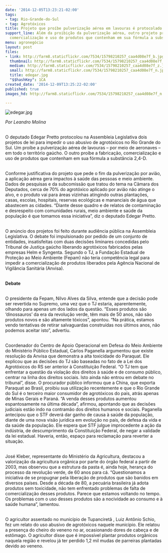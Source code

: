 ```yaml
---
date: '2014-12-05T13:23:21-02:00'
tags:
- tag: Rio-Grande-do-Sul
- tag: Agrotóxicos
title: Projeto que proíbe pulverização aérea em lavouras é protocolado na ALERS
support_line: Além da proibição da pulverização aérea, outro projeto proíbe a fabricação,
  comercialização e uso de produtos que contenham em sua fórmula a substância 2,4-D.
menu: agronegócio
layout: post
files:
- link: http://farm8.staticflickr.com/7534/15798210257_caa4d08e7f_b.jpg
  thumbnail: http://farm8.staticflickr.com/7534/15798210257_caa4d08e7f_t.jpg
  medium: http://farm8.staticflickr.com/7534/15798210257_caa4d08e7f_z.jpg
  small: http://farm8.staticflickr.com/7534/15798210257_caa4d08e7f_n.jpg
  title: edegar.jpg
  "$$hashKey": 1CA
created_date: '2014-12-09T13:25:22-02:00'
published: true
images_hd: http://farm8.staticflickr.com/7534/15798210257_caa4d08e7f_n.jpg

---
```

<p><img alt="edegar.jpg" src="http://farm8.staticflickr.com/7534/15798210257_caa4d08e7f_b.jpg" /></p>

<p><em>Por Leandro Molina</em></p>

<p><br />
O deputado Edegar Pretto protocolou na Assembleia Legislativa dois projetos de lei para impedir o uso abusivo de agrot&oacute;xicos no Rio Grande do Sul. Um pro&iacute;be a pulveriza&ccedil;&atilde;o a&eacute;rea de lavouras &ndash; por meio de aeronaves &ndash; em todo o territ&oacute;rio ga&uacute;cho. O outro pro&iacute;be a fabrica&ccedil;&atilde;o, comercializa&ccedil;&atilde;o e uso de produtos que contenham em sua f&oacute;rmula a subst&acirc;ncia 2,4-D.</p>

<p><br />
Conforme justificativa do projeto que pede o fim da pulveriza&ccedil;&atilde;o por avi&atilde;o, a aplica&ccedil;&atilde;o a&eacute;rea gera impactos &agrave; sa&uacute;de das pessoas e meio ambiente. Dados de pesquisas e da subcomiss&atilde;o que tratou do tema na C&acirc;mara dos Deputados, cerca de 70% do agrot&oacute;xico aplicado por avi&atilde;o n&atilde;o atinge o alvo, e o produto vai para &aacute;reas vizinhas atingindo outras planta&ccedil;&otilde;es, casas, escolas, hospitais, reservas ecol&oacute;gicas e mananciais de &aacute;gua que abastecem as cidades. &ldquo;Diante desse quadro e de relatos de contamina&ccedil;&atilde;o e desrespeito com comunidades rurais, meio ambiente e sa&uacute;de da popula&ccedil;&atilde;o &eacute; que tomamos essa iniciativa&rdquo;, diz o deputado Edegar Pretto.</p>

<p><br />
O an&uacute;ncio dos projetos foi feito durante audi&ecirc;ncia p&uacute;blica na Assembleia Legislativa. O debate foi impulsionado por pedido de um conjunto de entidades, insatisfeitas com duas decis&otilde;es liminares concedidas pelo Tribunal de Justi&ccedil;a ga&uacute;cho liberando agrot&oacute;xicos fabricados pelas empresas Helm e Syngenta. Segundo o TJ, a Funda&ccedil;&atilde;o Estadual de Prote&ccedil;&atilde;o ao Meio Ambiente (Fepam) n&atilde;o teria compet&ecirc;ncia legal para impedir a comercializa&ccedil;&atilde;o de produtos liberados pela Ag&ecirc;ncia Nacional de Vigil&acirc;ncia Sanit&aacute;ria (Anvisa).</p>

<p><br />
<strong>Debate</strong></p>

<p><br />
O presidente da Fepam, Nilvo Alves da Silva, entende que a decis&atilde;o pode ser revertida no Supremo, uma vez que o TJ estaria, aparentemente, olhando para apenas um dos lados da quest&atilde;o. &ldquo;Esses produtos s&atilde;o &lsquo;dinossauros&rsquo; da era da revolu&ccedil;&atilde;o verde, t&ecirc;m mais de 50 anos, n&atilde;o s&atilde;o produtos novos e s&atilde;o altamente t&oacute;xicos&rdquo;, apontou. &ldquo;Na pr&aacute;tica, estamos vendo tentativas de retirar salvaguardas constru&iacute;das nos &uacute;ltimos anos, n&atilde;o podemos aceitar isto&rdquo;, advertiu.</p>

<p><br />
Coordenador do Centro de Apoio Operacional em Defesa do Meio Ambiente do Minist&eacute;rio P&uacute;blico Estadual, Carlos Paganella argumentou que existe resolu&ccedil;&atilde;o da Anvisa que demonstra a alta toxicidade do Paraquat. Ele explicou que as decis&otilde;es do TJ s&atilde;o baseadas no fato de a Lei dos Agrot&oacute;xicos do RS ser anterior &agrave; Constitui&ccedil;&atilde;o Federal. &ldquo;O TJ tem que enfrentar a quest&atilde;o da viola&ccedil;&atilde;o dos direitos &agrave; sa&uacute;de e de consumo p&uacute;blico, centrar na linha dos direitos sociais. Isto ainda n&atilde;o entrou em debate no tribunal&rdquo;, disse. O procurador p&uacute;blico informou que a China, que exporta Paraquat ao Brasil, proibiu sua utiliza&ccedil;&atilde;o recentemente e que o Rio Grande do Sul &eacute; o terceiro maior consumidor de agrot&oacute;xicos do pa&iacute;s, atr&aacute;s apenas de Minas Gerais e Paran&aacute;. &ldquo;A venda desses produtos aumentou espantosamente na &uacute;ltima d&eacute;cada&rdquo;, afirmou, apontando que as decis&otilde;es judiciais est&atilde;o indo na contram&atilde;o dos direitos humanos e sociais. Paganella antecipou que o STF dever&aacute; dar ganho de causa &agrave; sa&uacute;de da popula&ccedil;&atilde;o, diante de uma nova vis&atilde;o jur&iacute;dica em evolu&ccedil;&atilde;o no pa&iacute;s, de defesa da vida e da sa&uacute;de da popula&ccedil;&atilde;o. Ele espera que STF julgue improcedente a a&ccedil;&atilde;o da ind&uacute;stria, de descumprimento da Constitui&ccedil;&atilde;o Federal, de negar a validade da lei estadual. Haveria, ent&atilde;o, espa&ccedil;o para reclama&ccedil;&atilde;o para reverter a situa&ccedil;&atilde;o.</p>

<p><br />
Jos&eacute; Kleber, representante do Minist&eacute;rio da Agricultura, destacou a valoriza&ccedil;&atilde;o da agricultura org&acirc;nica por parte do &oacute;rg&atilde;o federal a partir de 2003, mas observou que a estrutura da pasta &eacute;, ainda hoje, heran&ccedil;a do processo da revolu&ccedil;&atilde;o verde, de 60 anos para c&aacute;. &ldquo;Questionamos a iniciativa de se propugnar pela libera&ccedil;&atilde;o de produtos que s&atilde;o banidos em diversos pa&iacute;ses. Desde a d&eacute;cada de 80, a pecu&aacute;ria brasileira j&aacute; adota produtos sem toxicidade, n&atilde;o tem enfrentado problemas de falta de comercializa&ccedil;&atilde;o desses produtos. Parece que estamos voltando no tempo. Os problemas com o uso desses produtos s&atilde;o a nocividade ao consumo e &agrave; sa&uacute;de humana&rdquo;, lamentou.</p>

<p><br />
O agricultor assentado no munic&iacute;pio de Tupanciret&atilde; , Luiz Ant&ocirc;nio Schio, fez um relato do uso abusivo de agrot&oacute;xicos naquele munic&iacute;pio. Ele relatou a presen&ccedil;a do cheiro do veneno no ar, ocasionando dores de cabe&ccedil;a e de est&ocirc;mago. O agricultor disse que &eacute; imposs&iacute;vel plantar produtos org&acirc;nicos naquela regi&atilde;o e revelou j&aacute; ter perdido 1,2 mil mudas de parreiras plantadas devido ao veneno.</p>
